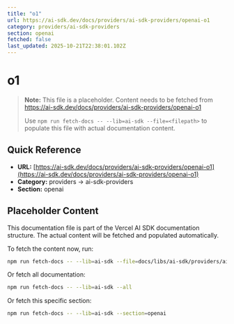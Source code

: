 ```yaml
---
title: "o1"
url: https://ai-sdk.dev/docs/providers/ai-sdk-providers/openai-o1
category: providers/ai-sdk-providers
section: openai
fetched: false
last_updated: 2025-10-21T22:38:01.102Z
---
```


# o1

> **Note:** This file is a placeholder. Content needs to be fetched from https://ai-sdk.dev/docs/providers/ai-sdk-providers/openai-o1
>
> Use `npm run fetch-docs -- --lib=ai-sdk --file=<filepath>` to populate this file with actual documentation content.

## Quick Reference

- **URL:** [https://ai-sdk.dev/docs/providers/ai-sdk-providers/openai-o1](https://ai-sdk.dev/docs/providers/ai-sdk-providers/openai-o1)
- **Category:** providers → ai-sdk-providers
- **Section:** openai

## Placeholder Content

This documentation file is part of the Vercel AI SDK documentation structure.
The actual content will be fetched and populated automatically.

To fetch the content now, run:

```bash
npm run fetch-docs -- --lib=ai-sdk --file=docs/libs/ai-sdk/providers/ai-sdk-providers/openai-o1.md
```

Or fetch all documentation:

```bash
npm run fetch-docs -- --lib=ai-sdk --all
```

Or fetch this specific section:

```bash
npm run fetch-docs -- --lib=ai-sdk --section=openai
```
